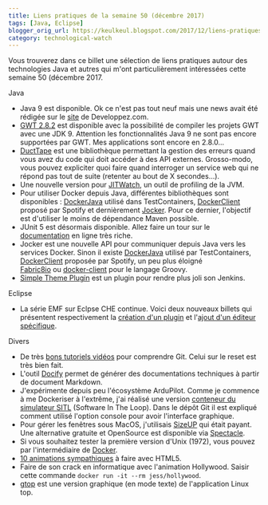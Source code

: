 ```yaml
---
title: Liens pratiques de la semaine 50 (décembre 2017)
tags: [Java, Eclipse]
blogger_orig_url: https://keulkeul.blogspot.com/2017/12/liens-pratiques-de-la-semaine-le-retour.html
category: technological-watch
---
```


Vous trouverez dans ce billet une sélection de liens pratiques autour des technologies Java et autres qui m'ont particulièrement intéressées cette semaine 50 (décembre 2017.

Java

* Java 9 est disponible. Ok ce n'est pas tout neuf mais une news avait été rédigée sur le [site](https://java.developpez.com/actu/160955/Java-9-est-disponible-la-plateforme-se-met-aux-modules-tour-d-horizon-des-nouveautes/) de Developpez.com.
* [GWT 2.8.2](http://www.gwtproject.org/release-notes.html#Release_Notes_2_8_2) est disponible avec la possibilité de compiler les projets GWT avec une JDK 9. Attention les fonctionnalités Java 9 ne sont pas encore supportées par GWT. Mes applications sont encore en 2.8.0...
* [DuctTape](https://github.com/rnorth/duct-tape) est une bibliothèque permettant la gestion des erreurs quand vous avez du code qui doit accéder à des API externes. Grosso-modo, vous pouvez expliciter quoi faire quand interroger un service web qui ne répond pas tout de suite (retenter au bout de X secondes...).
* Une nouvelle version pour [JITWatch](https://github.com/AdoptOpenJDK/jitwatch), un outil de profiling de la JVM.
* Pour utiliser Docker depuis Java, différentes bibliothèques sont disponibles : [DockerJava](https://github.com/docker-java/docker-java) utilisé dans TestContainers, [DockerClient](https://github.com/spotify/docker-client) proposé par Spotify et dernièrement [Jocker](https://github.com/Dockins/jocker). Pour ce dernier, l'objectif est d'utiliser le moins de dépendance Maven possible.
* JUnit 5 est désormais disponible. Allez faire un tour sur le [documentation](http://junit.org/junit5/docs/current/user-guide/) en ligne très riche.
* Jocker est une nouvelle API pour communiquer depuis Java vers les services Docker. Sinon il existe [DockerJava](https://github.com/docker-java/docker-java) utilisé par TestContainers, [DockerClient](https://github.com/spotify/docker-client) proposée par Spotify, un peu plus éloigné [Fabric8io](https://github.com/fabric8io) ou [docker-client](https://github.com/gesellix/docker-client) pour le langage Groovy.
* [Simple Theme Plugin](https://wiki.jenkins.io/display/JENKINS/Simple+Theme+Plugin) est un plugin pour rendre plus joli son Jenkins.

Eclipse

* La série EMF sur Eclpse CHE continue. Voici deux nouveaux billets qui présentent respectivement la [création d'un plugin](https://eclipsesource.com/blogs/2017/07/21/emf-support-for-che-day-5/) et l'[ajout d'un éditeur spécifique](https://eclipsesource.com/blogs/2017/09/28/emf-support-for-che-day-6-adding-your-own-editor/).

Divers

* De très [bons tutoriels vidéos](https://www.grafikart.fr/formations/git/) pour comprendre Git. Celui sur le reset est très bien fait.
* L'outil [Docify](https://docsify.js.org/) permet de générer des documentations techniques à partir de document Markdown.
* J'expérimente depuis peu l'écosystème ArduPilot. Comme je commence à me Dockeriser à l'extrême, j'ai réalisé une version [conteneur du simulateur SITL](https://github.com/mickaelbaron/docker4sitl) (Software In The Loop). Dans le dépôt Git il est expliqué comment utilisé l'option console pour avoir l'interface graphique.
* Pour gérer les fenêtres sous MacOS, j'utilisais [SizeUP](http://www.irradiatedsoftware.com/sizeup/) qui était payant. Une alternative gratuite et OpenSource est disponible via [Spectacle](https://www.spectacleapp.com/).  
* Si vous souhaitez tester la première version d'Unix (1972), vous pouvez par l'intermédiaire de [Docker](https://nickjanetakis.com/blog/run-the-first-edition-of-unix-1972-with-docker).
* [10 animations sympathiques](https://cloudinary.com/blog/creating_html5_animations) à faire avec HTML5.
* Faire de son crack en informatique avec l'animation Hollywood. Saisir cette commande `docker run -it --rm jess/hollywood`.
* [gtop](https://github.com/aksakalli/gtop) est une version graphique (en mode texte) de l'application Linux top.